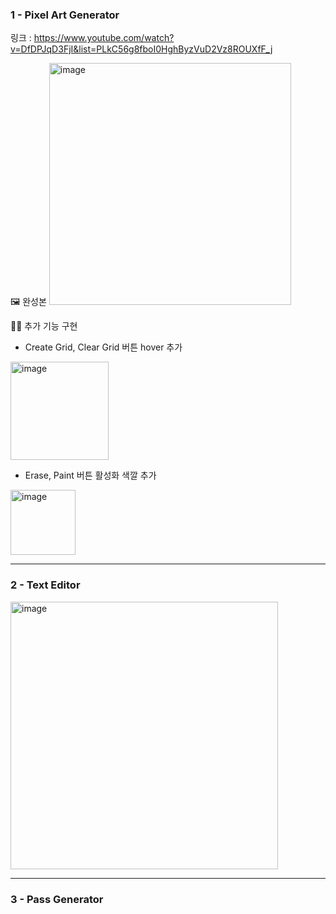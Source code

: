 ### 1 - Pixel Art Generator
링크 : https://www.youtube.com/watch?v=DfDPJqD3FjI&list=PLkC56g8fboI0HghByzVuD2Vz8ROUXfF_j

🖼 완성본
<img width="387" alt="image" src="https://github.com/h2s0/js-programming/assets/134567479/803f4ce2-76a5-4b7d-b442-c76eb7c92cab">

👩‍💻 추가 기능 구현
- Create Grid, Clear Grid 버튼 hover 추가
<img width="157" alt="image" src="https://github.com/h2s0/js-programming/assets/134567479/62dfc684-e866-4e55-ba76-f4a403f85337">

- Erase, Paint 버튼 활성화 색깔 추가
<img width="104" alt="image" src="https://github.com/h2s0/js-programming/assets/134567479/95a0cd5c-27d1-43e8-8435-3b5aaf2421e9">


---
### 2 - Text Editor
<img width="428" alt="image" src="https://github.com/h2s0/js-programming/assets/134567479/86673f97-d04b-4b75-b5f2-538757109bd8">

---
### 3 - Pass Generator
